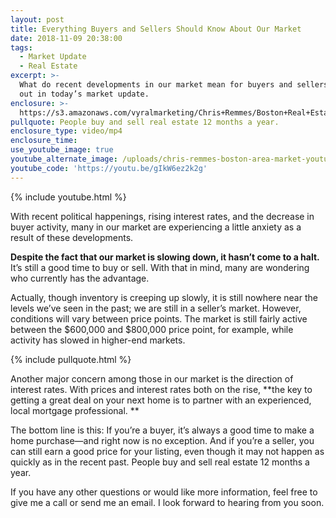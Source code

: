 ```yaml
---
layout: post
title: Everything Buyers and Sellers Should Know About Our Market
date: 2018-11-09 20:38:00
tags:
  - Market Update
  - Real Estate
excerpt: >-
  What do recent developments in our market mean for buyers and sellers? Find
  out in today’s market update.
enclosure: >-
  https://s3.amazonaws.com/vyralmarketing/Chris+Remmes/Boston+Real+Estate+Agent-+Whats+Going+on+in+Our+Boston+Area+Market%253F.mp4
pullquote: People buy and sell real estate 12 months a year.
enclosure_type: video/mp4
enclosure_time:
use_youtube_image: true
youtube_alternate_image: /uploads/chris-remmes-boston-area-market-youtube.jpg
youtube_code: 'https://youtu.be/gIkW6ez2k2g'
---
```


{% include youtube.html %}

With recent political happenings, rising interest rates, and the decrease in buyer activity, many in our market are experiencing a little anxiety as a result of these developments. 

**Despite the fact that our market is slowing down, it hasn’t come to a halt.** It’s still a good time to buy or sell. With that in mind, many are wondering who currently has the advantage. 

Actually, though inventory is creeping up slowly, it is still nowhere near the levels we’ve seen in the past; we are still in a seller’s market. However, conditions will vary between price points. The market is still fairly active between the $600,000 and $800,000 price point, for example, while activity has slowed in higher-end markets.

{% include pullquote.html %}

Another major concern among those in our market is the direction of interest rates. With prices and interest rates both on the rise, **the key to getting a great deal on your next home is to partner with an experienced, local mortgage professional. **

The bottom line is this: If you’re a buyer, it’s always a good time to make a home purchase—and right now is no exception. And if you’re a seller, you can still earn a good price for your listing, even though it may not happen as quickly as in the recent past. People buy and sell real estate 12 months a year. 

If you have any other questions or would like more information, feel free to give me a call or send me an email. I look forward to hearing from you soon.